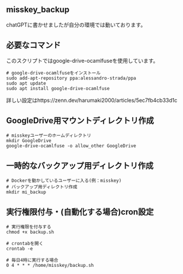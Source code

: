 ## misskey_backup
chatGPTに書かせましたが自分の環境では動いております。

## 必要なコマンド
このスクリプトではgoogle-drive-ocamlfuseを使用しています。
```
# google-drive-ocamlfuseをインストール
sudo add-apt-repository ppa:alessandro-strada/ppa
sudo apt update
sudo apt install google-drive-ocamlfuse
```
詳しい設定はhttps://zenn.dev/harumaki2000/articles/5ec7fb4cb33d1c

## GoogleDrive用マウントディレクトリ作成
```
# misskeyユーザーのホームディレクトリ
mkdir GoogleDrive
google-drive-ocamlfuse -o allow_other GoogleDrive
```

## 一時的なバックアップ用ディレクトリ作成
```
# Dockerを動かしているユーザーに入る(例：misskey)
# バックアップ用ディレクトリ作成
mkdir mi_backup
```

## 実行権限付与・(自動化する場合)cron設定
```
# 実行権限を付与する
chmod +x backup.sh

# crontabを開く
crontab -e

# 毎日4時に実行する場合
0 4 * * * /home/misskey/backup.sh
```
